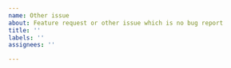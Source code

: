 ```yaml
---
name: Other issue
about: Feature request or other issue which is no bug report
title: ''
labels: ''
assignees: ''

---
```



